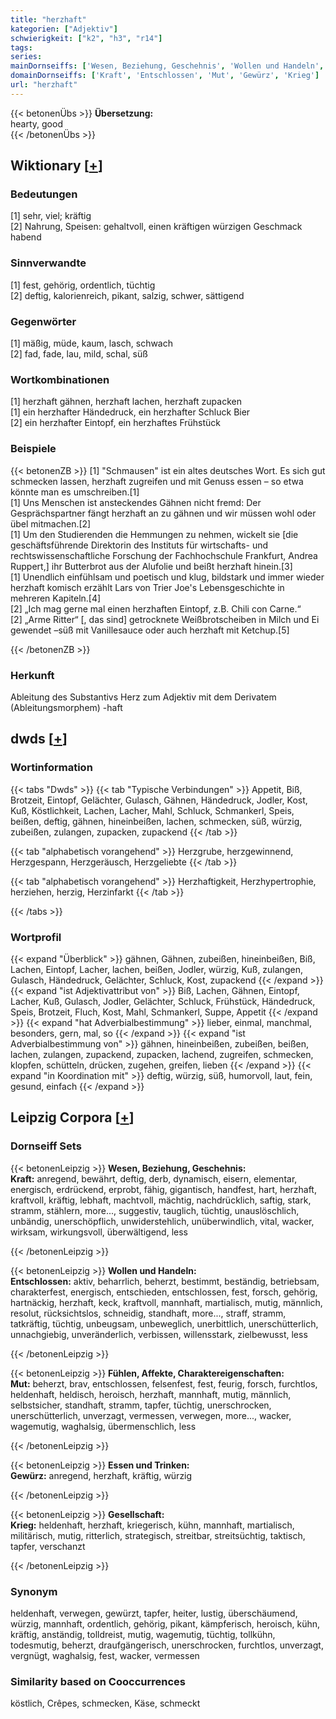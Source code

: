 ```yaml
---
title: "herzhaft"
kategorien: ["Adjektiv"]
schwierigkeit: ["k2", "h3", "r14"]
tags:
series:
mainDornseiffs: ['Wesen, Beziehung, Geschehnis', 'Wollen und Handeln', 'Fühlen, Affekte, Charaktereigenschaften', 'Essen und Trinken', 'Gesellschaft']
domainDornseiffs: ['Kraft', 'Entschlossen', 'Mut', 'Gewürz', 'Krieg']
url: "herzhaft"
---
```


{{< betonenÜbs >}}
**Übersetzung:**  
hearty, good  
{{< /betonenÜbs >}}

## Wiktionary [[+](https://de.wiktionary.org/wiki/herzhaft)]

### Bedeutungen
[1] sehr, viel; kräftig  
[2] Nahrung, Speisen: gehaltvoll, einen kräftigen würzigen Geschmack habend  

### Sinnverwandte
[1] fest, gehörig, ordentlich, tüchtig  
[2] deftig, kalorienreich, pikant, salzig, schwer, sättigend  

### Gegenwörter
[1] mäßig, müde, kaum, lasch, schwach  
[2] fad, fade, lau, mild, schal, süß  

### Wortkombinationen
[1] herzhaft gähnen, herzhaft lachen, herzhaft zupacken  
[1] ein herzhafter Händedruck, ein herzhafter Schluck Bier  
[2] ein herzhafter Eintopf, ein herzhaftes Frühstück  

### Beispiele
{{< betonenZB >}}
[1] "Schmausen" ist ein altes deutsches Wort. Es sich gut schmecken lassen, herzhaft zugreifen und mit Genuss essen – so etwa könnte man es umschreiben.[1]  
[1] Uns Menschen ist ansteckendes Gähnen nicht fremd: Der Gesprächspartner fängt herzhaft an zu gähnen und wir müssen wohl oder übel mitmachen.[2]  
[1] Um den Studierenden die Hemmungen zu nehmen, wickelt sie [die geschäftsführende Direktorin des Instituts für wirtschafts- und rechtswissenschaftliche Forschung der Fachhochschule Frankfurt, Andrea Ruppert,] ihr Butterbrot aus der Alufolie und beißt herzhaft hinein.[3]  
[1] Unendlich einfühlsam und poetisch und klug, bildstark und immer wieder herzhaft komisch erzählt Lars von Trier Joe's Lebensgeschichte in mehreren Kapiteln.[4]  
[2] „Ich mag gerne mal einen herzhaften Eintopf, z.B. Chili con Carne.“  
[2] „Arme Ritter“ [, das sind] getrocknete Weißbrotscheiben in Milch und Ei gewendet –süß mit Vanillesauce oder auch herzhaft mit Ketchup.[5]  

{{< /betonenZB >}}
### Herkunft
Ableitung des Substantivs Herz zum  Adjektiv mit dem Derivatem (Ableitungsmorphem) -haft  



## dwds [[+](https://www.dwds.de/wb/herzhaft)]

### Wortinformation
{{< tabs "Dwds" >}}
{{< tab "Typische Verbindungen" >}}
Appetit, Biß, Brotzeit, Eintopf, Gelächter, Gulasch, Gähnen, Händedruck, Jodler, Kost, Kuß, Köstlichkeit, Lachen, Lacher, Mahl, Schluck, Schmankerl, Speis, beißen, deftig, gähnen, hineinbeißen, lachen, schmecken, süß, würzig, zubeißen, zulangen, zupacken, zupackend
{{< /tab >}}

{{< tab "alphabetisch vorangehend" >}}
Herzgrube, herzgewinnend, Herzgespann, Herzgeräusch, Herzgeliebte
{{< /tab >}}

{{< tab "alphabetisch vorangehend" >}}
Herzhaftigkeit, Herzhypertrophie, herziehen, herzig, Herzinfarkt
{{< /tab >}}

{{< /tabs >}}

### Wortprofil
{{< expand "Überblick" >}} gähnen, Gähnen, zubeißen, hineinbeißen, Biß, Lachen, Eintopf, Lacher, lachen, beißen, Jodler, würzig, Kuß, zulangen, Gulasch, Händedruck, Gelächter, Schluck, Kost, zupackend {{< /expand >}}
{{< expand "ist Adjektivattribut von" >}} Biß, Lachen, Gähnen, Eintopf, Lacher, Kuß, Gulasch, Jodler, Gelächter, Schluck, Frühstück, Händedruck, Speis, Brotzeit, Fluch, Kost, Mahl, Schmankerl, Suppe, Appetit {{< /expand >}}
{{< expand "hat Adverbialbestimmung" >}} lieber, einmal, manchmal, besonders, gern, mal, so {{< /expand >}}
{{< expand "ist Adverbialbestimmung von" >}} gähnen, hineinbeißen, zubeißen, beißen, lachen, zulangen, zupackend, zupacken, lachend, zugreifen, schmecken, klopfen, schütteln, drücken, zugehen, greifen, lieben {{< /expand >}}
{{< expand "in Koordination mit" >}} deftig, würzig, süß, humorvoll, laut, fein, gesund, einfach {{< /expand >}}

## Leipzig Corpora [[+](https://corpora.uni-leipzig.de/en/res?word=herzhaft&corpusId=deu_newscrawl-public_2018)]

### Dornseiff Sets
{{< betonenLeipzig >}}
**Wesen, Beziehung, Geschehnis:**  
**Kraft:** anregend, bewährt, deftig, derb, dynamisch, eisern, elementar, energisch, erdrückend, erprobt, fähig, gigantisch, handfest, hart, herzhaft, kraftvoll, kräftig, lebhaft, machtvoll, mächtig, nachdrücklich, saftig, stark, stramm, stählern, more..., suggestiv, tauglich, tüchtig, unauslöschlich, unbändig, unerschöpflich, unwiderstehlich, unüberwindlich, vital, wacker, wirksam, wirkungsvoll, überwältigend, less  

{{< /betonenLeipzig >}}


{{< betonenLeipzig >}}
**Wollen und Handeln:**  
**Entschlossen:** aktiv, beharrlich, beherzt, bestimmt, beständig, betriebsam, charakterfest, energisch, entschieden, entschlossen, fest, forsch, gehörig, hartnäckig, herzhaft, keck, kraftvoll, mannhaft, martialisch, mutig, männlich, resolut, rücksichtslos, schneidig, standhaft, more..., straff, stramm, tatkräftig, tüchtig, unbeugsam, unbeweglich, unerbittlich, unerschütterlich, unnachgiebig, unveränderlich, verbissen, willensstark, zielbewusst, less  

{{< /betonenLeipzig >}}


{{< betonenLeipzig >}}
**Fühlen, Affekte, Charaktereigenschaften:**  
**Mut:** beherzt, brav, entschlossen, felsenfest, fest, feurig, forsch, furchtlos, heldenhaft, heldisch, heroisch, herzhaft, mannhaft, mutig, männlich, selbstsicher, standhaft, stramm, tapfer, tüchtig, unerschrocken, unerschütterlich, unverzagt, vermessen, verwegen, more..., wacker, wagemutig, waghalsig, übermenschlich, less  

{{< /betonenLeipzig >}}


{{< betonenLeipzig >}}
**Essen und Trinken:**  
**Gewürz:** anregend, herzhaft, kräftig, würzig  

{{< /betonenLeipzig >}}


{{< betonenLeipzig >}}
**Gesellschaft:**  
**Krieg:** heldenhaft, herzhaft, kriegerisch, kühn, mannhaft, martialisch, militärisch, mutig, ritterlich, strategisch, streitbar, streitsüchtig, taktisch, tapfer, verschanzt  

{{< /betonenLeipzig >}}

### Synonym
heldenhaft, verwegen, gewürzt, tapfer, heiter, lustig, überschäumend, würzig, mannhaft, ordentlich, gehörig, pikant, kämpferisch, heroisch, kühn, kräftig, anständig, tolldreist, mutig, wagemutig, tüchtig, tollkühn, todesmutig, beherzt, draufgängerisch, unerschrocken, furchtlos, unverzagt, vergnügt, waghalsig, fest, wacker, vermessen


### Similarity based on Cooccurrences
köstlich, Crêpes, schmecken, Käse, schmeckt

